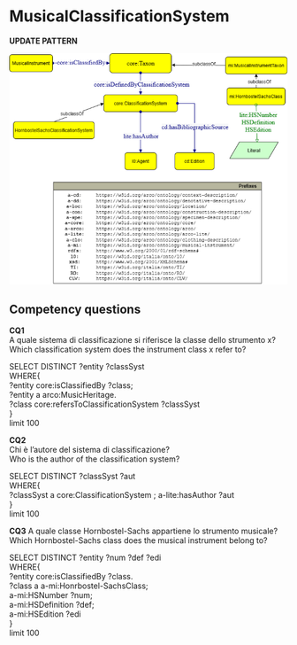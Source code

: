 # MusicalClassificationSystem 

**UPDATE PATTERN**


![MusicalClassificationSystem pattern graph](https://github.com/ICCD-MiBACT/ArCo/blob/DEV-1.3.0/ArCo-release/Documentation/MusicalHeritage/MusicalClassificationSystem/MusicalClassificationSystem.drawio.png?raw=true)



## Competency questions

**CQ1**    
A quale sistema di classificazione si riferisce la classe dello strumento x?  
Which classification system does the instrument class x refer to?  

SELECT DISTINCT ?entity ?classSyst   
WHERE{  
?entity core:isClassifiedBy ?class;  
?entity a arco:MusicHeritage.  
?class core:refersToClassificationSystem ?classSyst  
}  
limit 100  
 
 
 

**CQ2**  
Chi è l’autore del sistema di classificazione?  
Who is the author of the classification system?  

SELECT DISTINCT ?classSyst ?aut  
WHERE{  
?classSyst a core:ClassificationSystem ;
a-lite:hasAuthor ?aut  
}  
limit 100  


**CQ3**
A quale classe Hornbostel-Sachs appartiene lo strumento musicale?  
Which Hornbostel-Sachs class does the musical instrument belong to?  

SELECT DISTINCT ?entity ?num ?def ?edi   
WHERE{  
?entity core:isClassifiedBy ?class.  
?class a a-mi:Honrbostel-SachsClass;  
a-mi:HSNumber ?num;  
a-mi:HSDefinition ?def;  
a-mi:HSEdition ?edi  
}  
limit 100
 
  
